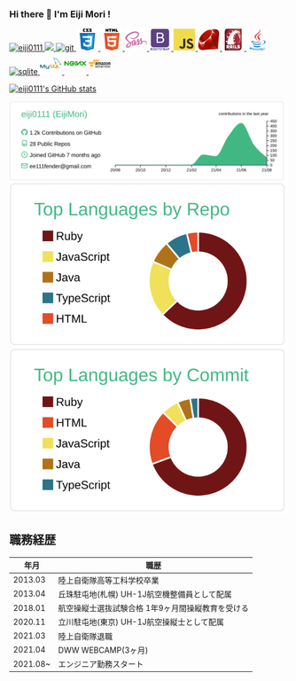 ### Hi there 👋 I'm Eiji Mori !

<p align="left"> 
  <a href="https://github.com/eiji0111/eiji0111/">
    <img src="https://komarev.com/ghpvc/?username=eiji0111" alt="eiji0111" />
  </a>
  <a href="http://twitter.com/dmm_Mori">
    <img height="20" src="https://img.shields.io/twitter/follow/dmm_Mori?label=Twitter&logo=twitter&style=flat" />
  </a>
<!--   <a href="https://github.com/eiji0111">
    <img height="20" src="https://img.shields.io/github/followers/eiji0111?label=follow&logo=github&style=flat" />
  </a>
  <a href="http://qiita.com/ee_111">
    <img height="20" src="https://qiita-badge.apiapi.app/s/ee_111/posts.svg" />
  </a> -->
  <a href="https://git-scm.com/" target="_blank">
    <img src="https://www.vectorlogo.zone/logos/git-scm/git-scm-icon.svg" alt="git" width="40" height="40"/>
  </a>
  <a href="https://www.w3schools.com/css/" target="_blank">
    <img src="https://raw.githubusercontent.com/devicons/devicon/master/icons/css3/css3-original-wordmark.svg" alt="css3" width="40" height="40"/>
  </a>
  <a href="https://www.w3.org/html/" target="_blank">
    <img src="https://raw.githubusercontent.com/devicons/devicon/master/icons/html5/html5-original-wordmark.svg" alt="html5" width="40" height="40"/>
  </a>
  <a href="https://sass-lang.com" target="_blank">
    <img src="https://raw.githubusercontent.com/devicons/devicon/master/icons/sass/sass-original.svg" alt="sass" width="40" height="40"/>
  </a>
  <a href="https://getbootstrap.com" target="_blank">
    <img src="https://raw.githubusercontent.com/devicons/devicon/master/icons/bootstrap/bootstrap-plain-wordmark.svg" alt="bootstrap" width="40" height="40"/>
  </a>
  <a href="https://developer.mozilla.org/en-US/docs/Web/JavaScript" target="_blank">
    <img src="https://raw.githubusercontent.com/devicons/devicon/master/icons/javascript/javascript-original.svg" alt="javascript" width="40" height="40"/>
  </a>
  <a href="https://www.ruby-lang.org/en/" target="_blank">
    <img src="https://raw.githubusercontent.com/devicons/devicon/master/icons/ruby/ruby-original.svg" alt="ruby" width="40" height="40"/>
  </a>
  <a href="https://rubyonrails.org" target="_blank">
    <img src="https://raw.githubusercontent.com/devicons/devicon/master/icons/rails/rails-original-wordmark.svg" alt="rails" width="40" height="40"/>
  </a>
  <a href="https://www.java.com" target="_blank">
    <img src="https://raw.githubusercontent.com/devicons/devicon/master/icons/java/java-original.svg" alt="java" width="40" height="40"/>
  </a>
  <a href="https://www.sqlite.org/" target="_blank">
    <img src="https://www.vectorlogo.zone/logos/sqlite/sqlite-icon.svg" alt="sqlite" width="40" height="40"/>
  </a>
  <a href="https://www.mysql.com/" target="_blank">
    <img src="https://raw.githubusercontent.com/devicons/devicon/master/icons/mysql/mysql-original-wordmark.svg" alt="mysql" width="40" height="40"/>
  </a>
  <a href="https://www.nginx.com" target="_blank">
    <img src="https://raw.githubusercontent.com/devicons/devicon/master/icons/nginx/nginx-original.svg" alt="nginx" width="40" height="40"/>
  </a>
  <a href="https://aws.amazon.com" target="_blank">
    <img src="https://raw.githubusercontent.com/devicons/devicon/master/icons/amazonwebservices/amazonwebservices-original-wordmark.svg" alt="aws" width="40" height="40"/>
  </a>
</p>

[![eiji0111's GitHub stats](https://github-readme-stats.vercel.app/api?username=eiji0111&show_icons=true&hide_border=true&theme=vue)](https://github.com/eiji0111)

[![](https://raw.githubusercontent.com/eiji0111/eiji0111/main/profile-summary-card-output/vue/0-profile-details.svg)](https://github.com/eiji0111)
[![](https://raw.githubusercontent.com/eiji0111/eiji0111/main/profile-summary-card-output/vue/1-repos-per-language.svg)](https://github.com/eiji0111)
[![](https://raw.githubusercontent.com/eiji0111/eiji0111/main/profile-summary-card-output/vue/2-most-commit-language.svg)](https://github.com/eiji0111)

## 職務経歴
|年月 |職歴 |
----|----
|2013.03 |陸上自衛隊高等工科学校卒業 |
|2013.04 |丘珠駐屯地(札幌) UH-1J航空機整備員として配属 |
|2018.01 |航空操縦士選抜試験合格 1年9ヶ月間操縦教育を受ける |
|2020.11 |立川駐屯地(東京) UH-1J航空操縦士として配属 |
|2021.03 |陸上自衛隊退職 |
|2021.04 |DWW WEBCAMP(3ヶ月)|
|2021.08~ |エンジニア勤務スタート|
